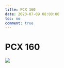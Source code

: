 ```yaml
---
title: PCX 160
date: 2023-07-09 08:00:00
toc: no
comment: true
---
```


# PCX 160

![](https://files.imtxc.com/blogfiles/IMG_0316.jpg)

